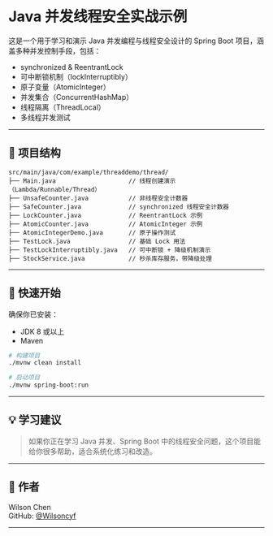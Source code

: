 # Java 并发线程安全实战示例

这是一个用于学习和演示 Java 并发编程与线程安全设计的 Spring Boot 项目，涵盖多种并发控制手段，包括：

- synchronized & ReentrantLock
- 可中断锁机制（lockInterruptibly）
- 原子变量（AtomicInteger）
- 并发集合（ConcurrentHashMap）
- 线程隔离（ThreadLocal）
- 多线程并发测试

---

## 📁 项目结构

```
src/main/java/com/example/threaddemo/thread/
├── Main.java                    // 线程创建演示（Lambda/Runnable/Thread）
├── UnsafeCounter.java           // 非线程安全计数器
├── SafeCounter.java             // synchronized 线程安全计数器
├── LockCounter.java             // ReentrantLock 示例
├── AtomicCounter.java           // AtomicInteger 示例
├── AtomicIntegerDemo.java       // 原子操作测试
├── TestLock.java                // 基础 Lock 用法
├── TestLockInterruptibly.java   // 可中断锁 + 降级机制演示
├── StockService.java            // 秒杀库存服务，带降级处理
```

---

## 🚀 快速开始

确保你已安装：

- JDK 8 或以上
- Maven

```bash
# 构建项目
./mvnw clean install

# 启动项目
./mvnw spring-boot:run
```

---

## 💡 学习建议

> 如果你正在学习 Java 并发、Spring Boot 中的线程安全问题，这个项目能给你很多帮助，适合系统化练习和改造。

---

## 🔗 作者

Wilson Chen  
GitHub: [@Wilsoncyf](https://github.com/Wilsoncyf)

---